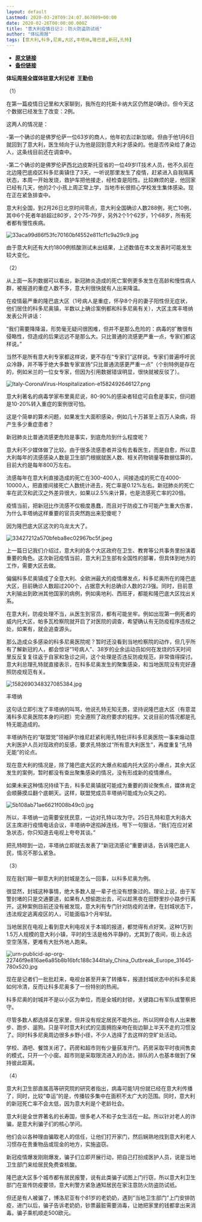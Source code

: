 ```yaml
---
layout: default
Lastmod: 2020-03-28T09:24:07.867809+00:00
date: 2020-02-26T00:00:00.000Z
title: "意大利疫情日记②：防火防盗防试纸"
author: "体坛周报"
tags: [意大利,科多,尼奥,大区,丰塔纳,隆巴底,新冠,孔特]
---
```


* [**原文链接**](http://www.titan24.com/publish/app/data/2020/02/26/305605/os_news.html)
* [**备份链接**](http://archive.ph/vV7Ov)


**体坛周报全媒体驻意大利记者  王勤伯**

（1）

在第一篇疫情日记里和大家聊到，我所在的托斯卡纳大区仍然是0确诊。但今天这个数据已经发生了改变：2例。

这两人的情况是：

\-第一个确诊的是佛罗伦萨一位63岁的商人，他年初去过新加坡。但由于他1月6日就回到了意大利，医生倾向于认为他是回到意大利才感染的。他是否传染给了身边人，这条线目前还在调查中。

\-第二个确诊的是佛罗伦萨西北边皮斯托亚省的一位49岁IT技术人员，他不久前在北边隆巴底疫区科多尼奥镇住了3天，一听说那里发生了疫情，赶紧进入自我隔离状态，本周一开始发烧，救护车把他接走，经检查是阳性。比较麻烦的是，他回家已经有几天，他的2个小孩上周正常上学，当地市长很担心学校发生集体感染。现在正在紧急排查中。

意大利全国，到2月26日北京时间零点，意大利全国确诊人数288例，死亡10例，其中6个死者年龄超过80岁，2个75-79岁，另外2个1个62岁，1个68岁，所有死者都有慢性疾病。

![33aca99d86f53fc70160bf4552e811cf1c9a29c9.jpg](/images/post/06f6dd748f4c551e05c26d6e1107d334.jpg@!img01)

由于意大利还有大约1800例核酸测试未出结果，上述数值在本文发表时可能发生较大变化。

（2）

从上面一系列数据可以看出，新冠肺炎造成的死亡案例更多发生在高龄和慢性病人群，被报道的重症人数不多，意大利很快就有人出来降温。

在疫情最严重的隆巴底大区（1号病人是重症，怀孕8个月的妻子阳性但无症状，他们居住的科多尼奥镇，半数以上确诊案例都和科多尼奥有关），大区主席丰塔纳发表公开讲话：

“我们需要降降温，形势毫无疑问很困难，但并不是那么危险的：病毒的扩散很有侵略性，但造成的后果远远不是那么大。只比普通的流感更严重一点，专家们都这样说。”

当然不是所有意大利专家都这样说，更不存在“专家们”这样说。专家们普遍呼吁民众冷静，并不等于绝大多数专家宣扬“只比普通流感更严重一点”（个别特例是存在的，例如米兰的一位女专家，但因为引用数据错误明显，很快就被反驳了）。

![Italy-CoronaVirus-Hospitalization-e1582492646127.png](/images/post/7d3beffecb7fe191fb5184288e0f1d03.png)

意大利著名的病毒学家布里奥尼说，80-90%的感染者轻症可自愈是事实，但问题是10-20%转入重症的案例很可怕。

这是个简单的算术问题，如果发生大面积感染，例如几十万甚至上百万人染病，将产生多少重症患者？

新冠肺炎比普通流感更危险是事实，到底危险到什么程度呢？

意大利不少媒体做了比较。由于很多流感患者并没有去看医生，而是自愈，所以意大利每年的流感感染人数是卫生部门根据就医人数、相关药物销量等数据估算的，目前大约是每年800万左右。

流感每年在意大利直接造成的死亡在300-400人，间接造成的死亡在4000-10000人，把直接间接死亡人数统计进去，死亡率是0.12%左右。新冠肺炎的死亡率在武汉和武汉之外差异很大，如果以2.5%来计算，也是流感死亡率的20倍。

疫情当前，把新冠比作流感不仅极度愚蠢，而且对于防疫工作可能产生重大伤害，为什么丰塔纳这样重要的官员突然跑出来犯傻呢？

因为隆巴底大区这次的乌龙太大了。

![33427212a570bfeba8ec02967bc5f.jpeg](/images/post/72b6c309562f06f91b5c699215cc5384.jpeg)

上一篇日记我们介绍过，意大利的各个大区政府在卫生、教育等公共事务里扮演着重要的角色。这次新冠疫情当前，意大利卫生部有全国性的部署，但具体到地方的工作，需要大区去做。

偏偏科多尼奥镇成了全意大利、全欧洲最大的疫情爆发点，科多尼奥所在的隆巴底大区，目前确诊人数超过200个，占据意大利总确诊人数的2/3强。同时，目前意大利输出到欧洲其他国家的病例，例如奥地利、西班牙，都能和隆巴底大区找出关系。

在意大利，防疫处理不当，从医生到官员，都有可能坐牢。例如出现第一例死者的威内托大区，帕多瓦检察院就开启了对医院的调查，希望确认有无防疫程序违规之处，如果有，就会追查源头。

那么造成众多感染的科多尼奥医院呢？暂时还没看到当地检察院的动作，但几乎所有了解新冠的人，都会惊讶“1号病人”、38岁的业余运动员如何在发烧的5天时间里反反复复往返于自家和急诊之间，这个处理是否违反防疫规范，非常值得探讨。意大利总理孔特就直接表示，在科多尼奥发生的聚集感染，和当地医院没有完好遵照防疫规范有关。

![1582690348327085384.jpg](/images/post/39593bbd0afb927ebc25211aa72a533b.jpg)

丰塔纳

这句话立即引发了丰塔纳的叫骂，他说孔特无知无畏，坚持说隆巴底大区（有意混淆科多尼奥医院本身的问题）完全遵照了政府要求的程序。又说目前的情况都是孔特无能造成的。

丰塔纳所在的“联盟党”领袖萨尔维尼赶紧利用孔特批评科多尼奥医院一事来煽动意大利医护人员对现政府的反感，要求孔特放过“所有意大利医生”，再度重复“孔特无能”的论点。

现在意大利的情况是，除了隆巴底大区的大爆点和威内托大区的小爆点，其余大区发生的案例，暂时都没有查出聚集感染的情况，没有形成新的疫情爆点。

如果未来这种情况持续下去，科多尼奥镇就可能成为重要的舆论聚焦点，媒体肯定会顺藤摸瓜翻个底朝天。这样，联盟党成员丰塔纳可能成为众矢之的。

![5b108ab71ae6621f008b49c0.jpg](/images/post/8e8d9010fa5d6d6b98310e097dc7a21f.jpg)

所以，丰塔纳一边需要安抚民意，一边对孔特以攻为守。25日孔特和意大利各大区主席进行疫情电话会议，丰塔纳中途掐掉连线，甩下一句狠话，“我们在应对紧急状态，你只知道去电视上夸夸其谈。”

把孔特晾到一边，丰塔纳立即就去发表了“新冠流感论”重要讲话，告诉隆巴底人民，情况不那么紧急。

（3）

现在我们聊一聊意大利的封城是怎么一回事，以科多尼奥为例。

很显然，封城这种事情，绝大多数人是一辈子也没有想象过的。理论上说，由于军警封堵的只是交通要道，如果有人想偷跑出去，可以趁黑夜在田野里抄小路步行离开。这种案例目前还没有被发现，意大利有专门针对防疫的法律，在封城状态下，违法规定逃离疫区的人，可能面临3个月牢狱。

当地居民在电视上看到意大利电视关于本城的报道，都觉得有点好笑。这种1万到1.5万人规模的意大利小镇，平时的生活是格外平静的，尤其到了夜间，街上永远空空荡荡，更难有大批外地人跑来。

![urn-publicid-ap-org-22746f9e816ae6a85b8b16bfc188c344Italy_China_Outbreak_Europe_31645-780x520.jpg](/images/post/984c9f57965092e1a6e4c3d39f01e507.jpg)

现在是记者们一批批赶来，电视台甚至开来了转播车，报道封城状态中的科多尼奥如何冷清，反而让科多尼奥多了一份特别的热闹。

科多尼奥的封城并不是以小区为单位，而是全城的封锁，关键路口有军队或警察把守。

尽管多数人都选择呆在家里，但并没有规定居民不能外出，所以同样会有人出来散步、跑步、遛狗。只是平时意大利式的见面拥抱亲吻在街边聊上半天不走的习惯没了。同时科多尼奥周边很多乡野小径，不少人选择了去这样的空旷处活动。

学校、酒吧、餐馆关闭了。药房和超市则有少量获准开门。药房采取平时夜间售卖的模式，只开一个小窗。超市则是采取限流进入的办法，排队的人也基本做到了保持彼此距离。

（4）

意大利卫生部直属高等研究院的研究者指出，病毒可能1月份就已经在意大利传播了，同时，比较“幸运”的是，传播较多集中在面积不太广大的范围。同时，意大利的新冠死亡率不会太低，因为意大利是个老龄社会。

意大利是全世界著名的长寿国，很多老人不和子女生活在一起。所以针对老人的诈骗，是意大利骗子们的核心学问。

他们会以各种理由骗取老人的信任，让他们打开家门，然后娴熟地找到意大利老人习惯存在贵重物品或现金的地方，实施盗窃。

新冠疫情爆发刚刚爆发，骗子们立即开展行动，把自己打扮成医护人员，说是当地卫生部门来给居民免费查核酸。

隆巴底大区多个城市都有居民报警，说有此类骗子试图上门行窃，所以意大利卫生部门在宣传防疫要领，意大利警方紧急通知居民在家注意防火防盗防试纸。

但还是有人被骗了，博洛尼亚有个81岁的老奶奶，遇到“当地卫生部门”上门安排防疫，进门以后，骗子告诉老奶奶，钞票最脏需要消毒，让她把家里的钱都拿出来消毒。骗子乘机顺走500欧元。

